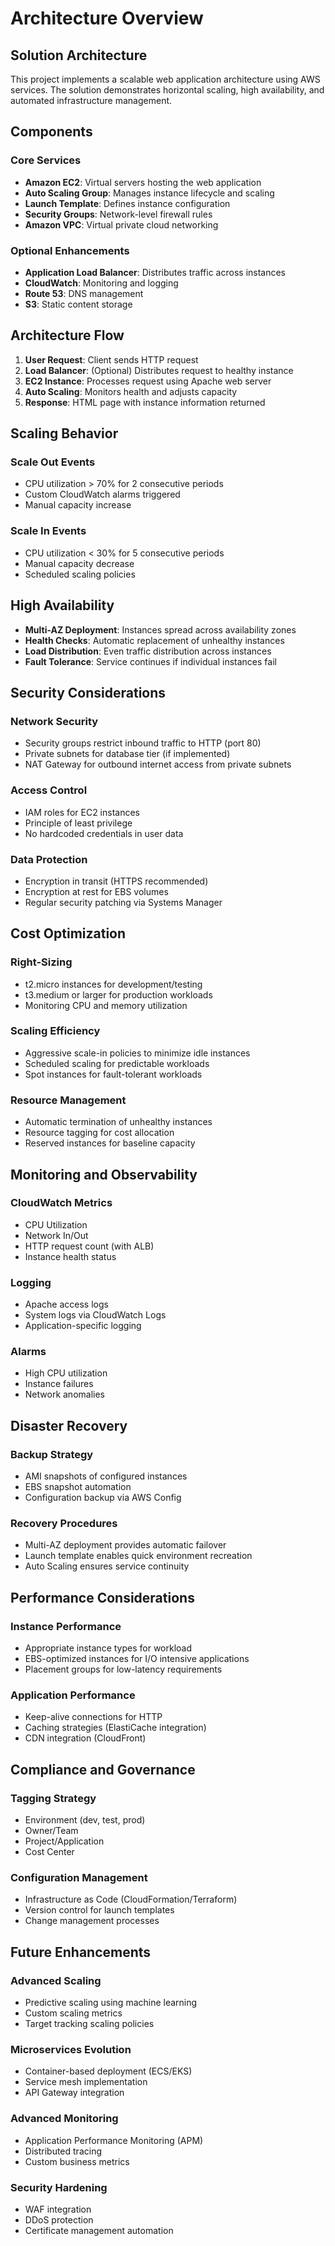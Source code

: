 # Architecture Overview

## Solution Architecture

This project implements a scalable web application architecture using AWS services. The solution demonstrates horizontal scaling, high availability, and automated infrastructure management.

## Components

### Core Services
- **Amazon EC2**: Virtual servers hosting the web application
- **Auto Scaling Group**: Manages instance lifecycle and scaling
- **Launch Template**: Defines instance configuration
- **Security Groups**: Network-level firewall rules
- **Amazon VPC**: Virtual private cloud networking

### Optional Enhancements
- **Application Load Balancer**: Distributes traffic across instances
- **CloudWatch**: Monitoring and logging
- **Route 53**: DNS management
- **S3**: Static content storage

## Architecture Flow

1. **User Request**: Client sends HTTP request
2. **Load Balancer**: (Optional) Distributes request to healthy instance
3. **EC2 Instance**: Processes request using Apache web server
4. **Auto Scaling**: Monitors health and adjusts capacity
5. **Response**: HTML page with instance information returned

## Scaling Behavior

### Scale Out Events
- CPU utilization > 70% for 2 consecutive periods
- Custom CloudWatch alarms triggered
- Manual capacity increase

### Scale In Events
- CPU utilization < 30% for 5 consecutive periods
- Manual capacity decrease
- Scheduled scaling policies

## High Availability

- **Multi-AZ Deployment**: Instances spread across availability zones
- **Health Checks**: Automatic replacement of unhealthy instances
- **Load Distribution**: Even traffic distribution across instances
- **Fault Tolerance**: Service continues if individual instances fail

## Security Considerations

### Network Security
- Security groups restrict inbound traffic to HTTP (port 80)
- Private subnets for database tier (if implemented)
- NAT Gateway for outbound internet access from private subnets

### Access Control
- IAM roles for EC2 instances
- Principle of least privilege
- No hardcoded credentials in user data

### Data Protection
- Encryption in transit (HTTPS recommended)
- Encryption at rest for EBS volumes
- Regular security patching via Systems Manager

## Cost Optimization

### Right-Sizing
- t2.micro instances for development/testing
- t3.medium or larger for production workloads
- Monitoring CPU and memory utilization

### Scaling Efficiency
- Aggressive scale-in policies to minimize idle instances
- Scheduled scaling for predictable workloads
- Spot instances for fault-tolerant workloads

### Resource Management
- Automatic termination of unhealthy instances
- Resource tagging for cost allocation
- Reserved instances for baseline capacity

## Monitoring and Observability

### CloudWatch Metrics
- CPU Utilization
- Network In/Out
- HTTP request count (with ALB)
- Instance health status

### Logging
- Apache access logs
- System logs via CloudWatch Logs
- Application-specific logging

### Alarms
- High CPU utilization
- Instance failures
- Network anomalies

## Disaster Recovery

### Backup Strategy
- AMI snapshots of configured instances
- EBS snapshot automation
- Configuration backup via AWS Config

### Recovery Procedures
- Multi-AZ deployment provides automatic failover
- Launch template enables quick environment recreation
- Auto Scaling ensures service continuity

## Performance Considerations

### Instance Performance
- Appropriate instance types for workload
- EBS-optimized instances for I/O intensive applications
- Placement groups for low-latency requirements

### Application Performance
- Keep-alive connections for HTTP
- Caching strategies (ElastiCache integration)
- CDN integration (CloudFront)

## Compliance and Governance

### Tagging Strategy
- Environment (dev, test, prod)
- Owner/Team
- Project/Application
- Cost Center

### Configuration Management
- Infrastructure as Code (CloudFormation/Terraform)
- Version control for launch templates
- Change management processes

## Future Enhancements

### Advanced Scaling
- Predictive scaling using machine learning
- Custom scaling metrics
- Target tracking scaling policies

### Microservices Evolution
- Container-based deployment (ECS/EKS)
- Service mesh implementation
- API Gateway integration

### Advanced Monitoring
- Application Performance Monitoring (APM)
- Distributed tracing
- Custom business metrics

### Security Hardening
- WAF integration
- DDoS protection
- Certificate management automation
